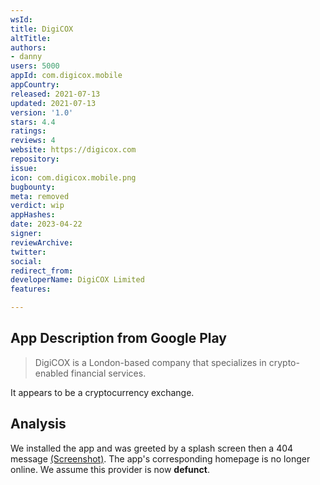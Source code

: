 ```yaml
---
wsId: 
title: DigiCOX
altTitle: 
authors:
- danny
users: 5000
appId: com.digicox.mobile
appCountry: 
released: 2021-07-13
updated: 2021-07-13
version: '1.0'
stars: 4.4
ratings: 
reviews: 4
website: https://digicox.com
repository: 
issue: 
icon: com.digicox.mobile.png
bugbounty: 
meta: removed
verdict: wip
appHashes: 
date: 2023-04-22
signer: 
reviewArchive: 
twitter: 
social: 
redirect_from: 
developerName: DigiCOX Limited
features: 

---
```


## App Description from Google Play 

> DigiCOX is a London-based company that specializes in crypto-enabled financial services. 

It appears to be a cryptocurrency exchange. 

## Analysis 

We installed the app and was greeted by a splash screen then a 404 message [(Screenshot)](https://twitter.com/BitcoinWalletz/status/1649603367583494145). The app's corresponding homepage is no longer online. We assume this provider is now **defunct**.
